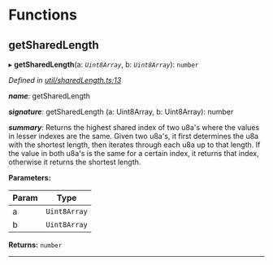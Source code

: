 

# Functions

<a id="getsharedlength"></a>

##  getSharedLength

▸ **getSharedLength**(a: *`Uint8Array`*, b: *`Uint8Array`*): `number`

*Defined in [util/sharedLength.ts:13](https://github.com/polkadot-js/common/blob/7153110/packages/trie-hash/src/util/sharedLength.ts#L13)*

*__name__*: getSharedLength

*__signature__*: getSharedLength (a: Uint8Array, b: Uint8Array): number

*__summary__*: Returns the highest shared index of two u8a's where the values in lesser indexes are the same. Given two u8a's, it first determines the u8a with the shortest length, then iterates through each u8a up to that length. If the value in both u8a's is the same for a certain index, it returns that index, otherwise it returns the shortest length.

**Parameters:**

| Param | Type |
| ------ | ------ |
| a | `Uint8Array` |
| b | `Uint8Array` |

**Returns:** `number`

___

